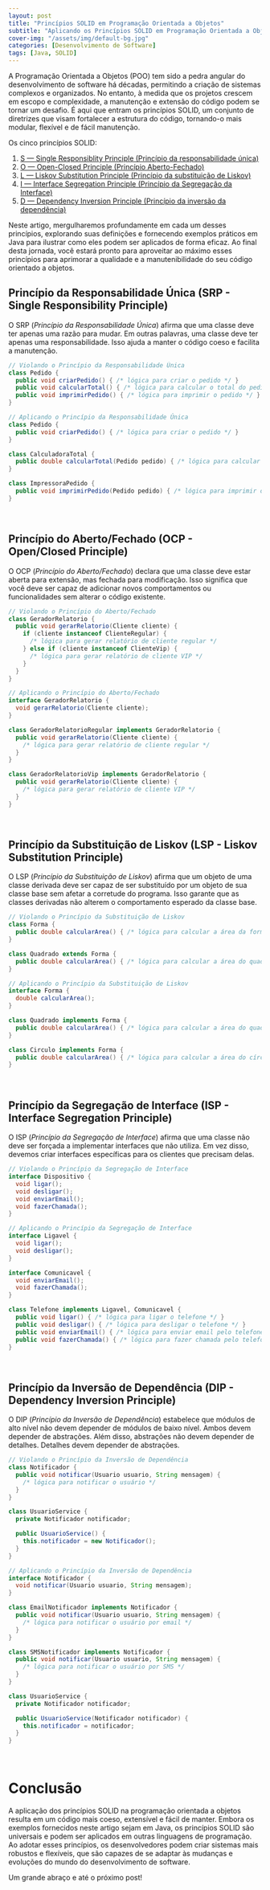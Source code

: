 ```yaml
---
layout: post
title: "Princípios SOLID em Programação Orientada a Objetos"
subtitle: "Aplicando os Princípios SOLID em Programação Orientada a Objetos com Exemplos em Java"
cover-img: "/assets/img/default-bg.jpg"
categories: [Desenvolvimento de Software]
tags: [Java, SOLID]
---
```


A Programação Orientada a Objetos (POO) tem sido a pedra angular do desenvolvimento de software há décadas, permitindo a criação de sistemas complexos e organizados. No entanto, à medida que os projetos crescem em escopo e complexidade, a manutenção e extensão do código podem se tornar um desafio. É aqui que entram os princípios SOLID, um conjunto de diretrizes que visam fortalecer a estrutura do código, tornando-o mais modular, flexível e de fácil manutenção.

Os cinco princípios SOLID:

1. [S — Single Responsiblity Principle (Princípio da responsabilidade única)](#princípio-da-responsabilidade-única-srp---single-responsibility-principle)
2. [O — Open-Closed Principle (Princípio Aberto-Fechado)](#princípio-do-abertofechado-ocp---openclosed-principle)
3. [L — Liskov Substitution Principle (Princípio da substituição de Liskov)](#princípio-da-substituição-de-liskov-lsp---liskov-substitution-principle)
4. [I — Interface Segregation Principle (Princípio da Segregação da Interface)](#princípio-da-segregação-de-interface-isp---interface-segregation-principle)
5. [D — Dependency Inversion Principle (Princípio da inversão da dependência)](#princípio-da-inversão-de-dependência-dip---dependency-inversion-principle)

Neste artigo, mergulharemos profundamente em cada um desses princípios, explorando suas definições e fornecendo exemplos práticos em Java para ilustrar como eles podem ser aplicados de forma eficaz. Ao final desta jornada, você estará pronto para aproveitar ao máximo esses princípios para aprimorar a qualidade e a manutenibilidade do seu código orientado a objetos.
</br>

## Princípio da Responsabilidade Única (SRP - Single Responsibility Principle)

O SRP (*Princípio da Responsabilidade Única*) afirma que uma classe deve ter apenas uma razão para mudar. Em outras palavras, uma classe deve ter apenas uma responsabilidade. Isso ajuda a manter o código coeso e facilita a manutenção.

```java
// Violando o Princípio da Responsabilidade Única
class Pedido {
  public void criarPedido() { /* lógica para criar o pedido */ }
  public void calcularTotal() { /* lógica para calcular o total do pedido */ }
  public void imprimirPedido() { /* lógica para imprimir o pedido */ }
}

// Aplicando o Princípio da Responsabilidade Única
class Pedido {
  public void criarPedido() { /* lógica para criar o pedido */ }
}

class CalculadoraTotal {
  public double calcularTotal(Pedido pedido) { /* lógica para calcular o total do pedido */ }
}

class ImpressoraPedido {
  public void imprimirPedido(Pedido pedido) { /* lógica para imprimir o pedido */ }
}
```
</br>

## Princípio do Aberto/Fechado (OCP - Open/Closed Principle)

O OCP (*Princípio do Aberto/Fechado*) declara que uma classe deve estar aberta para extensão, mas fechada para modificação. Isso significa que você deve ser capaz de adicionar novos comportamentos ou funcionalidades sem alterar o código existente.

```java
// Violando o Princípio do Aberto/Fechado
class GeradorRelatorio {
  public void gerarRelatorio(Cliente cliente) {
    if (cliente instanceof ClienteRegular) {
      /* lógica para gerar relatório de cliente regular */
    } else if (cliente instanceof ClienteVip) {
      /* lógica para gerar relatório de cliente VIP */
    }
  }
}

// Aplicando o Princípio do Aberto/Fechado
interface GeradorRelatorio {
  void gerarRelatorio(Cliente cliente);
}

class GeradorRelatorioRegular implements GeradorRelatorio {
  public void gerarRelatorio(Cliente cliente) {
    /* lógica para gerar relatório de cliente regular */
  }
}

class GeradorRelatorioVip implements GeradorRelatorio {
  public void gerarRelatorio(Cliente cliente) {
    /* lógica para gerar relatório de cliente VIP */
  }
}
```
</br>

## Princípio da Substituição de Liskov (LSP - Liskov Substitution Principle)

O LSP (*Princípio da Substituição de Liskov*) afirma que um objeto de uma classe derivada deve ser capaz de ser substituído por um objeto de sua classe base sem afetar a corretude do programa. Isso garante que as classes derivadas não alterem o comportamento esperado da classe base.

```java
// Violando o Princípio da Substituição de Liskov
class Forma {
  public double calcularArea() { /* lógica para calcular a área da forma */ }
}

class Quadrado extends Forma {
  public double calcularArea() { /* lógica para calcular a área do quadrado */ }
}

// Aplicando o Princípio da Substituição de Liskov
interface Forma {
  double calcularArea();
}

class Quadrado implements Forma {
  public double calcularArea() { /* lógica para calcular a área do quadrado */ }
}

class Circulo implements Forma {
  public double calcularArea() { /* lógica para calcular a área do círculo */ }
}
```
</br>

## Princípio da Segregação de Interface (ISP - Interface Segregation Principle)

O ISP (*Princípio da Segregação de Interface*) afirma que uma classe não deve ser forçada a implementar interfaces que não utiliza. Em vez disso, devemos criar interfaces específicas para os clientes que precisam delas.

```java
// Violando o Princípio da Segregação de Interface
interface Dispositivo {
  void ligar();
  void desligar();
  void enviarEmail();
  void fazerChamada();
}

// Aplicando o Princípio da Segregação de Interface
interface Ligavel {
  void ligar();
  void desligar();
}

interface Comunicavel {
  void enviarEmail();
  void fazerChamada();
}

class Telefone implements Ligavel, Comunicavel {
  public void ligar() { /* lógica para ligar o telefone */ }
  public void desligar() { /* lógica para desligar o telefone */ }
  public void enviarEmail() { /* lógica para enviar email pelo telefone */ }
  public void fazerChamada() { /* lógica para fazer chamada pelo telefone */ }
}
```
</br>

## Princípio da Inversão de Dependência (DIP - Dependency Inversion Principle)

O DIP (*Princípio da Inversão de Dependência*) estabelece que módulos de alto nível não devem depender de módulos de baixo nível. Ambos devem depender de abstrações. Além disso, abstrações não devem depender de detalhes. Detalhes devem depender de abstrações.

```java
// Violando o Princípio da Inversão de Dependência
class Notificador {
  public void notificar(Usuario usuario, String mensagem) {
    /* lógica para notificar o usuário */
  }
}

class UsuarioService {
  private Notificador notificador;

  public UsuarioService() {
    this.notificador = new Notificador();
  }
}

// Aplicando o Princípio da Inversão de Dependência
interface Notificador {
  void notificar(Usuario usuario, String mensagem);
}

class EmailNotificador implements Notificador {
  public void notificar(Usuario usuario, String mensagem) {
    /* lógica para notificar o usuário por email */
  }
}

class SMSNotificador implements Notificador {
  public void notificar(Usuario usuario, String mensagem) {
    /* lógica para notificar o usuário por SMS */
  }
}

class UsuarioService {
  private Notificador notificador;

  public UsuarioService(Notificador notificador) {
    this.notificador = notificador;
  }
}
```
</br>

# Conclusão

A aplicação dos princípios SOLID na programação orientada a objetos resulta em um código mais coeso, extensível e fácil de manter. Embora os exemplos fornecidos neste artigo sejam em Java, os princípios SOLID são universais e podem ser aplicados em outras linguagens de programação. Ao adotar esses princípios, os desenvolvedores podem criar sistemas mais robustos e flexíveis, que são capazes de se adaptar às mudanças e evoluções do mundo do desenvolvimento de software.

Um grande abraço e até o próximo post!
